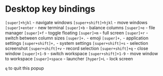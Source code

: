 # Desktop key bindings

`[super]+hjkl` - navigate windows
`[super+shift]+hjkl` - move windows
`[super]+enter` - new terminal
`[super]+b` - balance columns
`[super]+e` - file manager
`[super]+f` - toggle floating
`[super]+m` - full screen
`[super]+r` - switch between column sizes
`[super]+.` - emoji
`[super]+,` - application settings
`[super+shift]+,` - system settings
`[super+shift]+s` - selection screenshot
`[super+shift]+v` - record selection
`[super+shift]+q` - close window
`[super]+1-9` - switch workspace
`[super+shift]+1-9` - move window to workspace
`[super]+space` - launcher
`[hyper]+L` - lock screen

`q` to quit this popup

